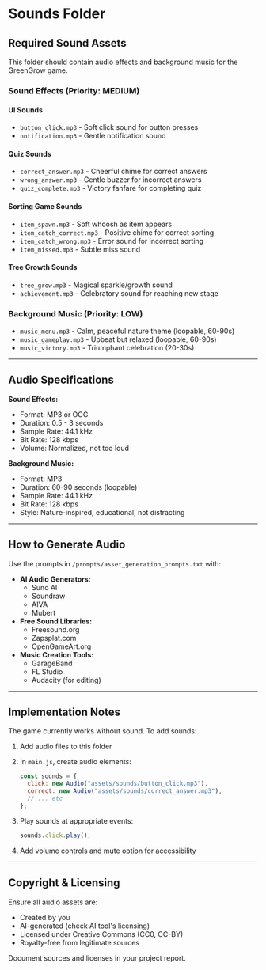 # Sounds Folder

## Required Sound Assets

This folder should contain audio effects and background music for the GreenGrow game.

### Sound Effects (Priority: MEDIUM)

#### UI Sounds

- `button_click.mp3` - Soft click sound for button presses
- `notification.mp3` - Gentle notification sound

#### Quiz Sounds

- `correct_answer.mp3` - Cheerful chime for correct answers
- `wrong_answer.mp3` - Gentle buzzer for incorrect answers
- `quiz_complete.mp3` - Victory fanfare for completing quiz

#### Sorting Game Sounds

- `item_spawn.mp3` - Soft whoosh as item appears
- `item_catch_correct.mp3` - Positive chime for correct sorting
- `item_catch_wrong.mp3` - Error sound for incorrect sorting
- `item_missed.mp3` - Subtle miss sound

#### Tree Growth Sounds

- `tree_grow.mp3` - Magical sparkle/growth sound
- `achievement.mp3` - Celebratory sound for reaching new stage

### Background Music (Priority: LOW)

- `music_menu.mp3` - Calm, peaceful nature theme (loopable, 60-90s)
- `music_gameplay.mp3` - Upbeat but relaxed (loopable, 60-90s)
- `music_victory.mp3` - Triumphant celebration (20-30s)

---

## Audio Specifications

**Sound Effects:**

- Format: MP3 or OGG
- Duration: 0.5 - 3 seconds
- Sample Rate: 44.1 kHz
- Bit Rate: 128 kbps
- Volume: Normalized, not too loud

**Background Music:**

- Format: MP3
- Duration: 60-90 seconds (loopable)
- Sample Rate: 44.1 kHz
- Bit Rate: 128 kbps
- Style: Nature-inspired, educational, not distracting

---

## How to Generate Audio

Use the prompts in `/prompts/asset_generation_prompts.txt` with:

- **AI Audio Generators:**
  - Suno AI
  - Soundraw
  - AIVA
  - Mubert
- **Free Sound Libraries:**
  - Freesound.org
  - Zapsplat.com
  - OpenGameArt.org
- **Music Creation Tools:**
  - GarageBand
  - FL Studio
  - Audacity (for editing)

---

## Implementation Notes

The game currently works without sound. To add sounds:

1. Add audio files to this folder
2. In `main.js`, create audio elements:

   ```javascript
   const sounds = {
     click: new Audio("assets/sounds/button_click.mp3"),
     correct: new Audio("assets/sounds/correct_answer.mp3"),
     // ... etc
   };
   ```

3. Play sounds at appropriate events:

   ```javascript
   sounds.click.play();
   ```

4. Add volume controls and mute option for accessibility

---

## Copyright & Licensing

Ensure all audio assets are:

- Created by you
- AI-generated (check AI tool's licensing)
- Licensed under Creative Commons (CC0, CC-BY)
- Royalty-free from legitimate sources

Document sources and licenses in your project report.
